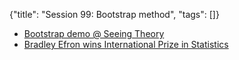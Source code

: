 {"title": "Session 99: Bootstrap method", "tags": []}
* [Bootstrap demo @ Seeing Theory](https://seeing-theory.brown.edu/frequentist-inference/index.html)
* [Bradley Efron wins International Prize in Statistics](https://www.nature.com/articles/d41586-018-07395-w)

